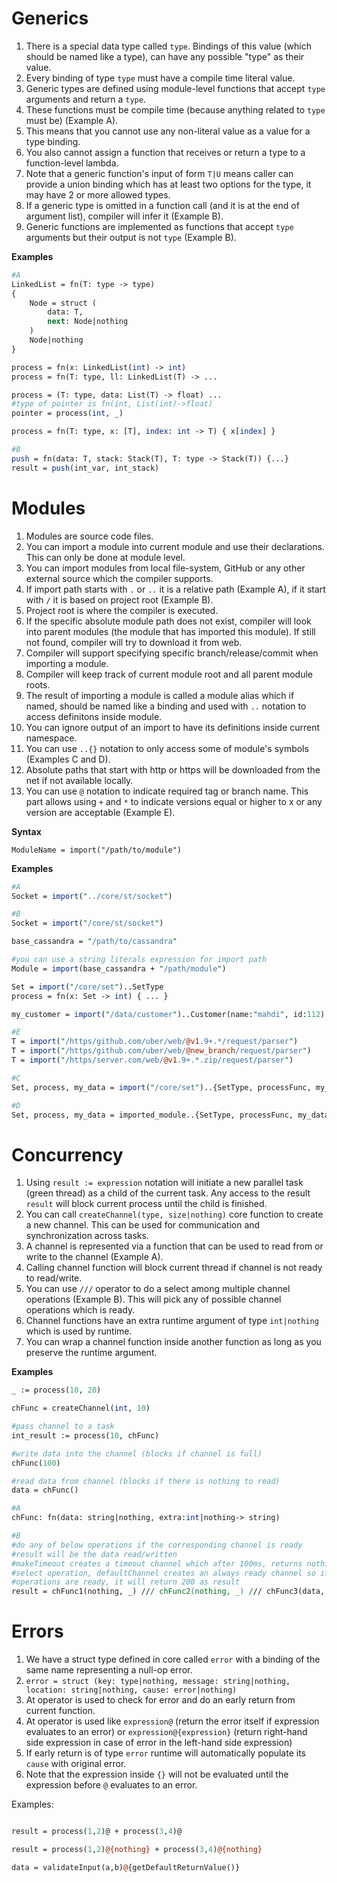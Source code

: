 # Generics

1. There is a special data type called `type`. Bindings of this value (which should be named like a type), can have any possible "type" as their value.
2. Every binding of type `type` must have a compile time literal value.
3. Generic types are defined using module-level functions that accept `type` arguments and return a `type`. 
4. These functions must be compile time (because anything related to `type` must be) (Example A). 
5. This means that you cannot use any non-literal value as a value for a type binding.
6. You also cannot assign a function that receives or return a type to a function-level lambda.
7. Note that a generic function's input of form `T|U` means caller can provide a union binding which has at least two options for the type, it may have 2 or more allowed types.
8. If a generic type is omitted in a function call (and it is at the end of argument list), compiler will infer it (Example B). 
9. Generic functions are implemented as functions that accept `type` arguments but their output is not `type` (Example B).

**Examples**

```perl
#A
LinkedList = fn(T: type -> type)
{
    Node = struct (
        data: T,
        next: Node|nothing
    )
    Node|nothing
}

process = fn(x: LinkedList(int) -> int)
process = fn(T: type, ll: LinkedList(T) -> ...

process = (T: type, data: List(T) -> float) ...
#type of pointer is fn(int, List(int)->float)
pointer = process(int, _) 

process = fn(T: type, x: [T], index: int -> T) { x[index] }

#B
push = fn(data: T, stack: Stack(T), T: type -> Stack(T)) {...}
result = push(int_var, int_stack)
```

# Modules

1. Modules are source code files. 
2. You can import a module into current module and use their declarations. This can only be done at module level. 
3. You can import modules from local file-system, GitHub or any other external source which the compiler supports.
4. If import path starts with `.` or `..` it is a relative path (Example A), if it start with `/` it is based on project root (Example B).
5. Project root is where the compiler is executed.
6. If the specific absolute module path does not exist, compiler will look into parent modules (the module that has imported this module). If still not found, compiler will try to download it from web. 
7. Compiler will support specifying specific branch/release/commit when importing a module. 
8. Compiler will keep track of current module root and all parent module roots. 
9. The result of importing a module is called a module alias which if named, should be named like a binding and used with `..` notation to access definitons inside module. 
10. You can ignore output of an import to have its definitions inside current namespace. 
11. You can use `..{}` notation to only access some of module's symbols (Examples C and D).
12. Absolute paths that start with http or https will be downloaded from the net if not available locally.
14. You can use `@` notation to indicate required tag or branch name. This part allows using `+` and `*` to indicate versions equal or higher to x or any version are acceptable (Example E).

**Syntax**

`ModuleName = import("/path/to/module")`

**Examples**

```perl
#A
Socket = import("../core/st/socket")

#B
Socket = import("/core/st/socket")

base_cassandra = "/path/to/cassandra"

#you can use a string literals expression for import path
Module = import(base_cassandra + "/path/module") 

Set = import("/core/set")..SetType
process = fn(x: Set -> int) { ... }

my_customer = import("/data/customer")..Customer(name:"mahdi", id:112)

#E
T = import("/https/github.com/uber/web/@v1.9+.*/request/parser")
T = import("/https/github.com/uber/web/@new_branch/request/parser")
T = import("/https/server.com/web/@v1.9+.*.zip/request/parser")

#C
Set, process, my_data = import("/core/set")..{SetType, processFunc, my_data}

#D
Set, process, my_data = imported_module..{SetType, processFunc, my_data}
```

# Concurrency

1. Using `result := expression` notation will initiate a new parallel task (green thread) as a child of the current task. Any access to the result `result` will block current process until the child is finished.
2. You can call `createChannel(type, size|nothing)` core function to create a new channel. This can be used for communication and synchronization across tasks.
3. A channel is represented via a function that can be used to read from or write to the channel (Example A).
4. Calling channel function will block current thread if channel is not ready to read/write.
5. You can use `///` operator to do a select among multiple channel operations (Example B). This will pick any of possible channel operations which is ready.
6. Channel functions have an extra runtime argument of type `int|nothing` which is used by runtime.
7. You can wrap a channel function inside another function as long as you preserve the runtime argument.

**Examples**

```perl
_ := process(10, 20)

chFunc = createChannel(int, 10)

#pass channel to a task
int_result := process(10, chFunc)

#write data into the channel (blocks if channel is full)
chFunc(100)

#read data from channel (blocks if there is nothing to read)
data = chFunc()

#A
chFunc: fn(data: string|nothing, extra:int|nothing-> string)

#B
#do any of below operations if the corresponding channel is ready
#result will be the data read/written
#makeTimeout creates a timeout channel which after 100ms, returns nothing and unblocks 
#select operation, defaultChannel creates an always ready channel so if none of the other 
#operations are ready, it will return 200 as result
result = chFunc1(nothing, _) /// chFunc2(nothing, _) /// chFunc3(data, _) /// makeTimeout(100) /// defaultChannel(200)
```

# Errors

1. We have a struct type defined in core called `error` with a binding of the same name representing a null-op error.
2. `error = struct (key: type|nothing, message: string|nothing, location: string|nothing, cause: error|nothing)`
3. At operator is used to check for error and do an early return from current function.
4. At operator is used like `expression@` (return the error itself if expression evaluates to an error) or `expression@{expression}` (return right-hand side expression in case of error in the left-hand side expression)
5. If early return is of type `error` runtime will automatically populate its `cause` with original error.
6. Note that the expression inside `{}` will not be evaluated until the expression before `@` evaluates to an error.

Examples:
```perl

result = process(1,2)@ + process(3,4)@

result = process(1,2)@{nothing} + process(3,4)@{nothing}

data = validateInput(a,b)@{getDefaultReturnValue()}

```



